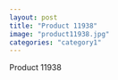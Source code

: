 ```yaml
---
layout: post
title: "Product 11938"
image: "product11938.jpg"
categories: "category1"
---
```

Product 11938
